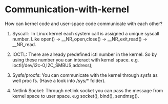 # Communication-with-kernel
How can kernel code and user-space code communicate with each other?

1. Syscall: 
  In Linux kernel each system call is assigned a unique syscall number. Like open() -> __NR_open,close() -> __NR_exit,read() -> __NR_read.

2. IOCTL: 
  There are already predefined ictl number in the kernel. So by using these number you can interact with kernel space. e.g. ioctl(/dev/i2c-0,I2C_SMBUS,address);

3. Sysfs/procfs: 
  You can communicate with the kernel through sysfs as well proc fs. (Have a look into /sys/* folder).

4. Netlink Socket: 
  Through netlink socket you can pass the message from kernel space to user space. e.g socket(), bind(), sendmsg().

